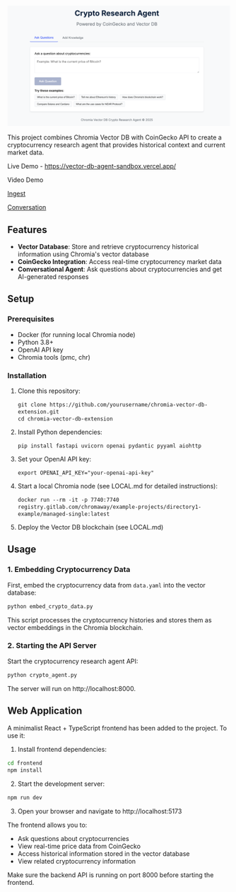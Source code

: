 ![Cryptocurrency Research Agent](https://github.com/chromindscan/vector-db-agent/blob/main/public/landing.png)

This project combines Chromia Vector DB with CoinGecko API to create a cryptocurrency research agent that provides historical context and current market data.

Live Demo - https://vector-db-agent-sandbox.vercel.app/

Video Demo

[Ingest](https://github.com/chromindscan/vector-db-agent/blob/main/public/ingest.mp4)


[Conversation](https://github.com/chromindscan/vector-db-agent/blob/main/public/chat.mp4)

## Features

- **Vector Database**: Store and retrieve cryptocurrency historical information using Chromia's vector database
- **CoinGecko Integration**: Access real-time cryptocurrency market data
- **Conversational Agent**: Ask questions about cryptocurrencies and get AI-generated responses

## Setup

### Prerequisites

- Docker (for running local Chromia node)
- Python 3.8+
- OpenAI API key
- Chromia tools (pmc, chr)

### Installation

1. Clone this repository:
   ```
   git clone https://github.com/yourusername/chromia-vector-db-extension.git
   cd chromia-vector-db-extension
   ```

2. Install Python dependencies:
   ```
   pip install fastapi uvicorn openai pydantic pyyaml aiohttp
   ```

3. Set your OpenAI API key:
   ```
   export OPENAI_API_KEY="your-openai-api-key"
   ```

4. Start a local Chromia node (see LOCAL.md for detailed instructions):
   ```
   docker run --rm -it -p 7740:7740 registry.gitlab.com/chromaway/example-projects/directory1-example/managed-single:latest
   ```

5. Deploy the Vector DB blockchain (see LOCAL.md)

## Usage

### 1. Embedding Cryptocurrency Data

First, embed the cryptocurrency data from `data.yaml` into the vector database:

```bash
python embed_crypto_data.py
```

This script processes the cryptocurrency histories and stores them as vector embeddings in the Chromia blockchain.

### 2. Starting the API Server

Start the cryptocurrency research agent API:

```bash
python crypto_agent.py
```

The server will run on http://localhost:8000.


## Web Application

A minimalist React + TypeScript frontend has been added to the project. To use it:

1. Install frontend dependencies:
```bash
cd frontend
npm install
```

2. Start the development server:
```bash
npm run dev
```

3. Open your browser and navigate to http://localhost:5173

The frontend allows you to:
- Ask questions about cryptocurrencies
- View real-time price data from CoinGecko
- Access historical information stored in the vector database
- View related cryptocurrency information

Make sure the backend API is running on port 8000 before starting the frontend.
